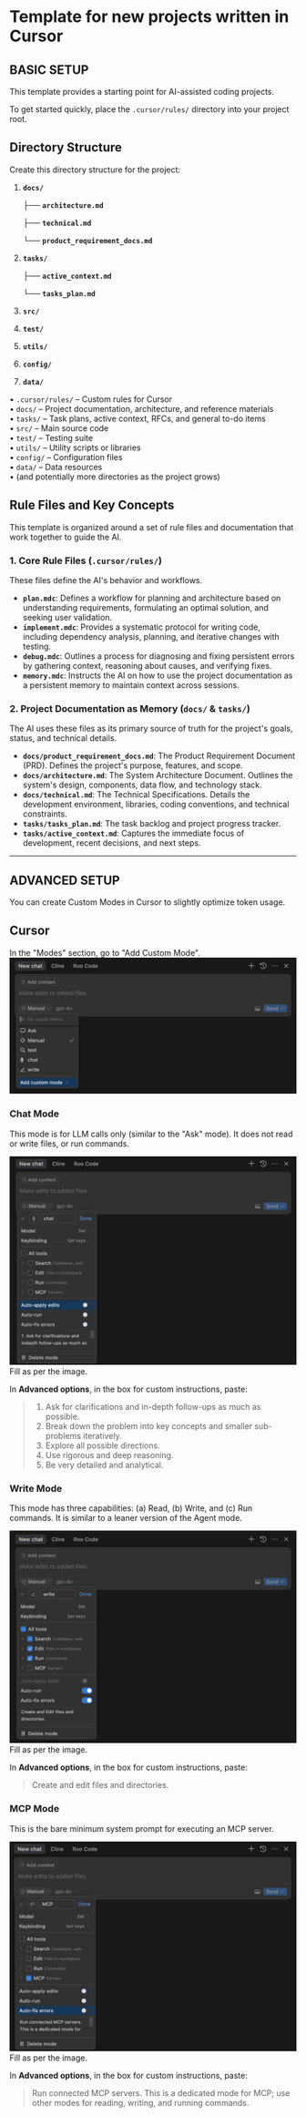 # Template for new projects written in Cursor

## BASIC SETUP
This template provides a starting point for AI-assisted coding projects. 

To get started quickly, place the `.cursor/rules/` directory into your project root.

## Directory Structure
Create this directory structure for the project:

1. **`docs/`**

    ├── **`architecture.md`**

    ├── **`technical.md`**

    └── **`product_requirement_docs.md`**

2. **`tasks/`**

    ├── **`active_context.md`**

    └── **`tasks_plan.md`**
3. **`src/`**
4. **`test/`**
5. **`utils/`**
6. **`config/`**
7. **`data/`**

• <code>.cursor/rules/</code> – Custom rules for Cursor  
• <code>docs/</code> – Project documentation, architecture, and reference materials  
• <code>tasks/</code> – Task plans, active context, RFCs, and general to-do items  
• <code>src/</code> – Main source code  
• <code>test/</code> – Testing suite  
• <code>utils/</code> – Utility scripts or libraries  
• <code>config/</code> – Configuration files  
• <code>data/</code> – Data resources  
• (and potentially more directories as the project grows)

## Rule Files and Key Concepts

This template is organized around a set of rule files and documentation that work together to guide the AI.

### 1. Core Rule Files (`.cursor/rules/`)
These files define the AI's behavior and workflows.

*   **`plan.mdc`**: Defines a workflow for planning and architecture based on understanding requirements, formulating an optimal solution, and seeking user validation.
*   **`implement.mdc`**: Provides a systematic protocol for writing code, including dependency analysis, planning, and iterative changes with testing.
*   **`debug.mdc`**: Outlines a process for diagnosing and fixing persistent errors by gathering context, reasoning about causes, and verifying fixes.
*   **`memory.mdc`**: Instructs the AI on how to use the project documentation as a persistent memory to maintain context across sessions.

### 2. Project Documentation as Memory (`docs/` & `tasks/`)
The AI uses these files as its primary source of truth for the project's goals, status, and technical details.

*   **`docs/product_requirement_docs.md`**: The Product Requirement Document (PRD). Defines the project's purpose, features, and scope.
*   **`docs/architecture.md`**: The System Architecture Document. Outlines the system's design, components, data flow, and technology stack.
*   **`docs/technical.md`**: The Technical Specifications. Details the development environment, libraries, coding conventions, and technical constraints.
*   **`tasks/tasks_plan.md`**: The task backlog and project progress tracker.
*   **`tasks/active_context.md`**: Captures the immediate focus of development, recent decisions, and next steps.

---
## ADVANCED SETUP
You can create Custom Modes in Cursor to slightly optimize token usage.

## Cursor
In the "Modes" section, go to "Add Custom Mode".
![create](resources/images/create_mode.png)

### Chat Mode
This mode is for LLM calls only (similar to the "Ask" mode). It does not read or write files, or run commands.

![chat](resources/images/chat.png)
Fill as per the image.

In **Advanced options**, in the box for custom instructions, paste:

>1. Ask for clarifications and in-depth follow-ups as much as possible.
>2. Break down the problem into key concepts and smaller sub-problems iteratively.
>3. Explore all possible directions.
>4. Use rigorous and deep reasoning.
>5. Be very detailed and analytical.

### Write Mode
This mode has three capabilities: (a) Read, (b) Write, and (c) Run commands. It is similar to a leaner version of the Agent mode.

![chat](resources/images/write.png)
Fill as per the image.

In **Advanced options**, in the box for custom instructions, paste:
>Create and edit files and directories.

### MCP Mode
This is the bare minimum system prompt for executing an MCP server.

![chat](resources/images/mcp.png)
Fill as per the image.

In **Advanced options**, in the box for custom instructions, paste:
>Run connected MCP servers. This is a dedicated mode for MCP; use other modes for reading, writing, and running commands.
